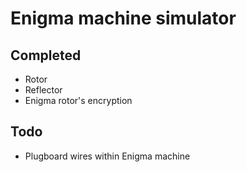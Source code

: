 # Enigma machine simulator

## Completed
* Rotor
* Reflector
* Enigma rotor's encryption

## Todo
* Plugboard wires within Enigma machine
